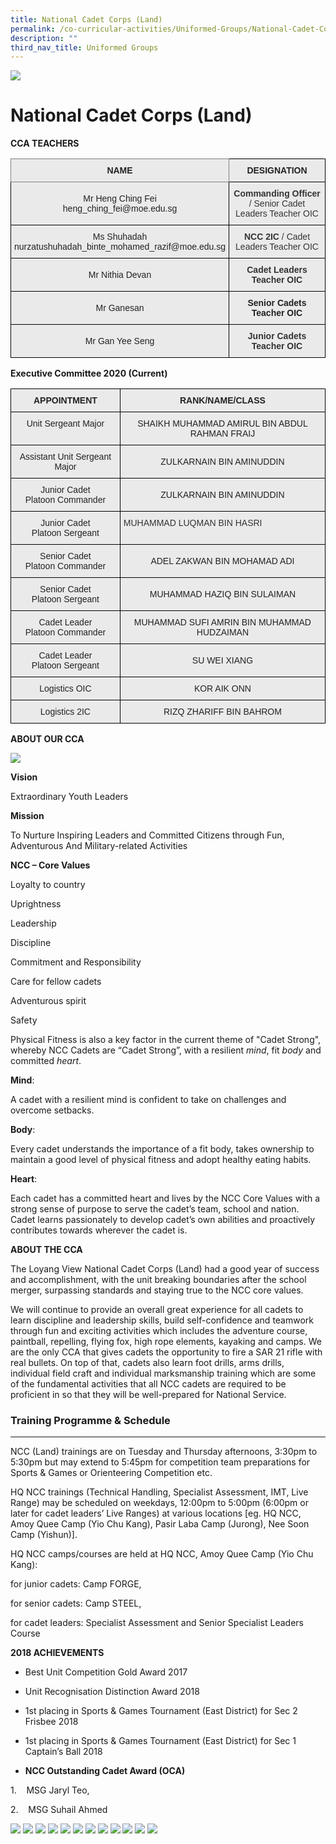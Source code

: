 ```yaml
---
title: National Cadet Corps (Land)
permalink: /co-curricular-activities/Uniformed-Groups/National-Cadet-Corps-Land/
description: ""
third_nav_title: Uniformed Groups
---
```


![](/images/Banner.jpg)

National Cadet Corps (Land)
===========================

**CCA TEACHERS**

<style type="text/css">
.tg  {border-collapse:collapse;border-spacing:0;}
.tg td{border-color:black;border-style:solid;border-width:1px;font-family:Arial, sans-serif;font-size:14px;
  overflow:hidden;padding:10px 5px;word-break:normal;}
.tg th{border-color:black;border-style:solid;border-width:1px;font-family:Arial, sans-serif;font-size:14px;
  font-weight:normal;overflow:hidden;padding:10px 5px;word-break:normal;}
.tg .tg-n4qt{background-color:#EAEAEA;color:#222;font-weight:bold;text-align:center;vertical-align:top}
.tg .tg-ii8k{background-color:#EAEAEA;color:#222;text-align:center;vertical-align:top}
.tg .tg-2p50{background-color:#EAEAEA;color:#333;font-weight:bold;text-align:center;vertical-align:top}
.tg .tg-y2mr{background-color:#EAEAEA;color:#333;text-align:center;vertical-align:top}
.tg .tg-djlw{background-color:#EAEAEA;border-color:inherit;color:#222;font-weight:bold;text-align:center;vertical-align:top}
.tg .tg-ku5w{background-color:#EAEAEA;color:#222;text-align:center;vertical-align:middle}
</style>
<table class="tg">
<thead>
  <tr>
    <th class="tg-djlw">NAME</th>
    <th class="tg-n4qt">DESIGNATION</th>
  </tr>
</thead>
<tbody>
  <tr>
    <td class="tg-ku5w"><span style="color:#222;background-color:#EAEAEA">Mr Heng Ching Fei</span><br><span style="color:#222;background-color:#EAEAEA">heng_ching_fei@moe.edu.sg</span></td>
    <td class="tg-y2mr"><span style="font-weight:bold">Commanding Officer</span><span style="color:#333"> </span>/ Senior Cadet Leaders Teacher OIC</td>
  </tr>
  <tr>
    <td class="tg-ii8k">Ms Shuhadah<br>nurzatushuhadah_binte_mohamed_razif@moe.edu.sg</td>
    <td class="tg-y2mr"><span style="font-weight:bold;color:#333">NCC 2IC</span><span style="color:#333"> / </span>Cadet Leaders Teacher OIC</td>
  </tr>
  <tr>
    <td class="tg-ku5w"><span style="color:#222;background-color:#EAEAEA">Mr Nithia Devan</span></td>
    <td class="tg-2p50"><span style="color:#333">Cadet Leaders Teacher OIC</span></td>
  </tr>
  <tr>
    <td class="tg-ku5w"><span style="color:#222;background-color:#EAEAEA">Mr Ganesan</span></td>
    <td class="tg-n4qt">Senior Cadets Teacher OIC<br></td>
  </tr>
  <tr>
    <td class="tg-ku5w"><span style="color:#222;background-color:#EAEAEA"> Mr Gan Yee Seng</span></td>
    <td class="tg-2p50">Junior Cadets Teacher OIC </td>
  </tr>
</tbody>
</table>

**Executive Committee 2020 (Current)**

<style type="text/css">
.tg  {border-collapse:collapse;border-spacing:0;}
.tg td{border-color:black;border-style:solid;border-width:1px;font-family:Arial, sans-serif;font-size:14px;
  overflow:hidden;padding:10px 5px;word-break:normal;}
.tg th{border-color:black;border-style:solid;border-width:1px;font-family:Arial, sans-serif;font-size:14px;
  font-weight:normal;overflow:hidden;padding:10px 5px;word-break:normal;}
.tg .tg-n4qt{background-color:#EAEAEA;color:#222;font-weight:bold;text-align:center;vertical-align:top}
.tg .tg-ii8k{background-color:#EAEAEA;color:#222;text-align:center;vertical-align:top}
.tg .tg-y2mr{background-color:#EAEAEA;color:#333;text-align:center;vertical-align:top}
.tg .tg-ku5w{background-color:#EAEAEA;color:#222;text-align:center;vertical-align:middle}
.tg .tg-ziqn{background-color:#EAEAEA;color:#333;text-align:left;vertical-align:top}
</style>
<table class="tg">
<thead>
  <tr>
    <th class="tg-n4qt">APPOINTMENT</th>
    <th class="tg-n4qt">RANK/NAME/CLASS</th>
  </tr>
</thead>
<tbody>
  <tr>
    <td class="tg-ii8k">Unit Sergeant Major</td>
    <td class="tg-ku5w"><span style="color:#222;background-color:#EAEAEA">SHAIKH MUHAMMAD AMIRUL BIN ABDUL RAHMAN FRAIJ</span></td>
  </tr>
  <tr>
    <td class="tg-ii8k">Assistant Unit Sergeant Major</td>
    <td class="tg-ku5w"><span style="color:#222;background-color:#EAEAEA">ZULKARNAIN BIN AMINUDDIN</span></td>
  </tr>
  <tr>
    <td class="tg-ii8k">Junior Cadet<br>Platoon Commander</td>
    <td class="tg-ku5w"><span style="color:#222;background-color:#EAEAEA">ZULKARNAIN BIN AMINUDDIN</span></td>
  </tr>
  <tr>
    <td class="tg-ii8k">Junior Cadet<br>Platoon Sergeant</td>
    <td class="tg-ziqn"><span style="color:#333">MUHAMMAD LUQMAN BIN HASRI</span></td>
  </tr>
  <tr>
    <td class="tg-ii8k">Senior Cadet<br>Platoon Commander</td>
    <td class="tg-ku5w"><span style="color:#222;background-color:#EAEAEA">ADEL ZAKWAN BIN MOHAMAD ADI</span></td>
  </tr>
  <tr>
    <td class="tg-ii8k">Senior Cadet<br>Platoon Sergeant </td>
    <td class="tg-ku5w"><span style="color:#222;background-color:#EAEAEA">MUHAMMAD HAZIQ BIN SULAIMAN</span></td>
  </tr>
  <tr>
    <td class="tg-ii8k">Cadet Leader<br>Platoon Commander</td>
    <td class="tg-ku5w"><span style="color:#222;background-color:#EAEAEA">MUHAMMAD SUFI AMRIN BIN MUHAMMAD HUDZAIMAN</span></td>
  </tr>
  <tr>
    <td class="tg-ii8k">Cadet Leader<br>Platoon Sergeant</td>
    <td class="tg-ku5w"><span style="color:#222;background-color:#EAEAEA">SU WEI XIANG</span></td>
  </tr>
  <tr>
    <td class="tg-ii8k">Logistics OIC</td>
    <td class="tg-ku5w"><span style="color:#222;background-color:#EAEAEA">KOR AIK ONN</span></td>
  </tr>
  <tr>
    <td class="tg-ii8k">Logistics 2IC</td>
    <td class="tg-y2mr"><span style="color:#222;background-color:#EAEAEA">RIZQ ZHARIFF BIN BAHROM</span></td>
  </tr>
</tbody>
</table>

**ABOUT OUR CCA**

![](/images/NCC.png)

**Vision**  

Extraordinary Youth Leaders

**Mission**

To Nurture Inspiring Leaders and Committed Citizens through Fun, Adventurous And Military-related Activities

**NCC – Core Values**

Loyalty to country

Uprightness

Leadership

Discipline

Commitment and Responsibility

Care for fellow cadets

Adventurous spirit

Safety

Physical Fitness is also a key factor in the current theme of "Cadet Strong", whereby NCC Cadets are “Cadet Strong”, with a resilient _mind_, fit _body_ and committed _heart_.

**Mind**:

A cadet with a resilient mind is confident to take on challenges and overcome setbacks.

**Body**:

Every cadet understands the importance of a fit body, takes ownership to maintain a good level of physical fitness and adopt healthy eating habits.

**Heart**:

Each cadet has a committed heart and lives by the NCC Core Values with a strong sense of purpose to serve the cadet’s team, school and nation. Cadet learns passionately to develop cadet’s own abilities and proactively contributes towards wherever the cadet is.

**ABOUT THE CCA**

The Loyang View National Cadet Corps (Land) had a good year of success and accomplishment, with the unit breaking boundaries after the school merger, surpassing standards and staying true to the NCC core values.

We will continue to provide an overall great experience for all cadets to learn discipline and leadership skills, build self-confidence and teamwork through fun and exciting activities which includes the adventure course, paintball, repelling, flying fox, high rope elements, kayaking and camps. We are the only CCA that gives cadets the opportunity to fire a SAR 21 rifle with real bullets. On top of that, cadets also learn foot drills, arms drills, individual field craft and individual marksmanship training which are some of the fundamental activities that all NCC cadets are required to be proficient in so that they will be well-prepared for National Service.

### Training Programme & Schedule
-----------------------------

NCC (Land) trainings are on Tuesday and Thursday afternoons, 3:30pm to 5:30pm but may extend to 5:45pm for competition team preparations for Sports & Games or Orienteering Competition etc.

HQ NCC trainings (Technical Handling, Specialist Assessment, IMT, Live Range) may be scheduled on weekdays, 12:00pm to 5:00pm (6:00pm or later for cadet leaders’ Live Ranges) at various locations \[eg. HQ NCC, Amoy Quee Camp (Yio Chu Kang), Pasir Laba Camp (Jurong), Nee Soon Camp (Yishun)\].

HQ NCC camps/courses are held at HQ NCC, Amoy Quee Camp (Yio Chu Kang):

for junior cadets: Camp FORGE,

for senior cadets: Camp STEEL,

for cadet leaders: Specialist Assessment and Senior Specialist Leaders Course


**2018 ACHIEVEMENTS**

*   Best Unit Competition Gold Award 2017
*   Unit Recognisation Distinction Award 2018
*   1st placing in Sports & Games Tournament (East District) for Sec 2 Frisbee 2018  
    
*   1st placing in Sports & Games Tournament (East District) for Sec 1 Captain’s Ball 2018

*   **NCC Outstanding Cadet Award (OCA)**  
    

1.    MSG Jaryl Teo,

2.    MSG Suhail Ahmed


![](/images/NCC1.jpeg)
![](/images/NCC2.jpeg)
![](/images/NCC3.jpeg)
![](/images/NCC4.jpeg)
![](/images/NCC5.jpeg)
![](/images/NCC6.jpeg)
![](/images/NCC7.jpeg)
![](/images/NCC8.jpeg)
![](/images/NCC9.jpeg)
![](/images/NCC10.jpeg)
![](/images/NCC11.jpeg)
![](/images/NCC12.jpeg)